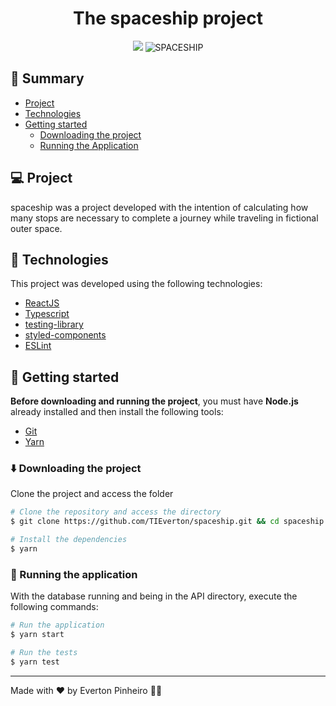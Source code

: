   <h1 align="center">The spaceship project</h1>
<p align="center">
  <a href="https://www.linkedin.com/in/evertonpinheiroti/"><img src="https://img.shields.io/badge/linkedin-0077B5.svg?style=for-the-badge&logo=linkedin&logoColor=white"></a>
  </a>
  <img src="https://img.shields.io/static/v1?label=SPACE&style=for-the-badge&message=SPACESHIP&color=8257E5&labelColor=000000" alt="SPACESHIP" />
</p>

## 🔖 Summary

- [Project](#-project)
- [Technologies](#-technologies)
- [Getting started](#-getting-started)
  - [Downloading the project](#%EF%B8%8F-downloading-the-project)
  - [Running the Application](#-running-the-application)

## 💻 Project

spaceship was a project developed with the intention of calculating how many stops are necessary to complete a journey while traveling in fictional outer space.

## 🔌 Technologies

This project was developed using the following technologies:

- [ReactJS](https://pt-br.reactjs.org/)
- [Typescript](https://www.typescriptlang.org/)
- [testing-library](https://testing-library.com/)
- [styled-components](https://styled-components.com/)
- [ESLint](https://eslint.org)

## 🚀 Getting started
**Before downloading and running the project**, you must have **Node.js** already installed and then install the following tools:

- [Git](https://git-scm.com/)
- [Yarn](https://classic.yarnpkg.com/lang/en/)

### ⬇️ Downloading the project

Clone the project and access the folder

```bash
# Clone the repository and access the directory
$ git clone https://github.com/TIEverton/spaceship.git && cd spaceship

# Install the dependencies
$ yarn
```

### 🏃 Running the application
With the database running and being in the API directory, execute the following commands:

```bash
# Run the application
$ yarn start

# Run the tests
$ yarn test
```

---

Made with ♥ by Everton Pinheiro 👋🏻
